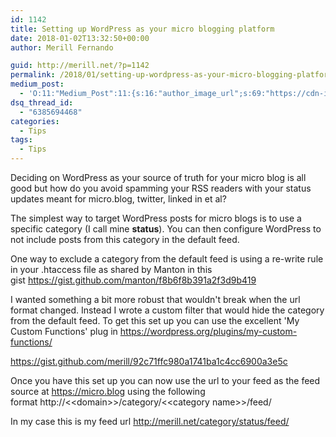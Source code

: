 ```yaml
---
id: 1142
title: Setting up WordPress as your micro blogging platform
date: 2018-01-02T13:32:50+00:00
author: Merill Fernando

guid: http://merill.net/?p=1142
permalink: /2018/01/setting-up-wordpress-as-your-micro-blogging-platform/
medium_post:
  - 'O:11:"Medium_Post":11:{s:16:"author_image_url";s:69:"https://cdn-images-1.medium.com/fit/c/200/200/0*nOSMyIhdQJ9325FH.jpeg";s:10:"author_url";s:26:"https://medium.com/@merill";s:11:"byline_name";N;s:12:"byline_email";N;s:10:"cross_link";s:2:"no";s:2:"id";s:12:"a818448367ee";s:21:"follower_notification";s:3:"yes";s:7:"license";s:19:"all-rights-reserved";s:14:"publication_id";s:12:"99858869fb3c";s:6:"status";s:6:"public";s:3:"url";s:92:"https://medium.com/@merill/setting-up-wordpress-as-your-micro-blogging-platform-a818448367ee";}'
dsq_thread_id:
  - "6385694468"
categories:
  - Tips
tags:
  - Tips
---
```

Deciding on WordPress as your source of truth for your micro blog is all good but how do you avoid spamming your RSS readers with your status updates meant for micro.blog, twitter, linked in et al?

The simplest way to target WordPress posts for micro blogs is to use a specific category (I call mine <strong>status</strong>). You can then configure WordPress to not include posts from this category in the default feed.

One way to exclude a category from the default feed is using a re-write rule in your .htaccess file as shared by Manton in this gist <a href="https://gist.github.com/manton/f8b6f8b391a2f3d9b419">https://gist.github.com/manton/f8b6f8b391a2f3d9b419</a>

I wanted something a bit more robust that wouldn't break when the url format changed. Instead I wrote a custom filter that would hide the category from the default feed. To get this set up you can use the excellent 'My Custom Functions' plug in <a href="https://wordpress.org/plugins/my-custom-functions/">https://wordpress.org/plugins/my-custom-functions/</a>

https://gist.github.com/merill/92c71ffc980a1741ba1c4cc6900a3e5c

Once you have this set up you can now use the url to your feed as the feed source at <a href="https://micro.blog">https://micro.blog</a> using the following format http://&lt;&lt;domain&gt;&gt;/category/&lt;&lt;category name&gt;&gt;/feed/

In my case this is my feed url <a href="http://merill.net/category/status/feed/">http://merill.net/category/status/feed/</a>